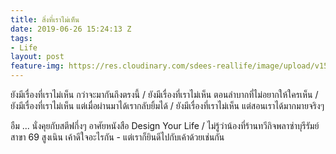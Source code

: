 ```yaml
---
title: สิ่งที่เราไม่เห็น
date: 2019-06-26 15:24:13 Z
tags:
- Life
layout: post
feature-img: https://res.cloudinary.com/sdees-reallife/image/upload/v1561562747/IMG_8268.jpg
---
```


ยังมีเรื่องที่เราไม่เห็น กว่าจะมากันถึงตรงนี้ / ยังมีเรื่องที่เราไม่เห็น ตอนลำบากที่ไม่อยากให้ใครเห็น / ยังมีเรื่องที่เราไม่เห็น แต่เมื่อผ่านมาได้เรากลับยิ้มได้ / ยังมีเรื่องที่เราไม่เห็น แต่สอนเราได้มากมายจริงๆ

<i class="fa fa-child" style="color:plum"></i>

อืม ... นั่งคุยกับสตีฟกึ่งๆ อาศัยหนังสือ Design Your Life / ไม่รู้ว่าน้องที่ร้านทวีกิจพลาซ่าบุรีรัมย์ สาขา 69 สูงเนิน เค้าดีใจอะไรกัน - แต่เราก็ยินดีไปกับเค้าด้วยเช่นกัน
